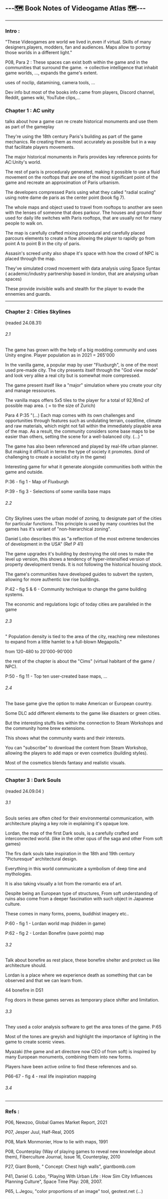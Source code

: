 ## ---🗺️ Book Notes of Videogame Atlas 🗺️---
---

### Intro :

"These Videogames are world we lived in,even if virtual.
Skills of many designers,players, modders, fan and audiences.
Maps allow to portray those worlds in a different light."

P08, Para 2 : These spaces can exist both within the game and in the communities that surround the game. 
-> collective intelligence that inhabit game worlds, ..., expands the game's extent.

uses of noclip, datamining, camera tools, ... 

Dev info but most of the books info came from players, Discord channel, Reddit, games wiki, YouTube clips,...


### Chapter 1 : AC unity

talks about how a game can re create historical monuments and use them as part of the gameplay

They're using the 18th century Paris's building as part of the game mechanics. Re creating them as most accurately as possible but in a way that facilitate players movements.

The major historical monuments in Paris provides key reference points for AC:Unity's world.

The rest of paris is proceduraly generated, making it possible to use a fluid movement on the rooftops that are one of the most significant point of the game and recreate an approximation of Paris urbanism. 

The developers compressed Paris using what they called "radial scaling" using notre dame de paris as the center point (book fig 7).

The whole maps and object used to travel from rooftops to another are seen with the lenses of someone that does parkour. The houses and ground floor used for daily life switches with Paris rooftops, that are usually not for many people to walk on.

The map is carefully crafted mixing procedural and carefully placed parcours elements to create a flow allowing the player to rapidly go from point A to point B in the city of paris.

Assasin's screed unity also shape it's space with how the crowd of NPC is placed through the map.

They've simulated crowd movement with data analysis using Space Syntax ( academic/industry partnership based in london, that are analysing urban spaces)

These provide invisible walls and stealth for the player to evade the ennemies and guards.

---

### Chapter 2 : Cities Skylines

(readed 24.08.31)

###### 2.1

The game has grown with the help of a big modding community and uses Unity engine.
Player population as in 2021 = 265'000

In the vanilla game, a popular map by user "Fluxburgh", is one of the most used pre-made city.
The city presents itself through the "God view mode" and look very alike a real city but is somewhat more compressed.

The game present itself like a "major" simulation where you create your city and manage ressources.

The vanilla maps offers 5x5 tiles to the player for a total of 92,16m2 of possible map area.
( = to the size of Zurich)

Para 4 P:35 "(...) Each map comes with its own challenges and opportunities through features such as undulating terrain, coastline, climate and raw materials, which might not fall within the immediately playable area of the map. As a result, the community considers some base maps to be easier than others, setting the scene for a well-balanced city. (...)  "

The game has also been referenced and played by real-life urban planner.
But making it difficult in terms the type of society it promotes.
(kind of challenging to create a socialist city in the game)

Interesting game for what it generate alongside communities both within the game and outside.

P:36 - fig 1 - Map of Fluxburgh

P:39 - fig 3 - Selections of some vanilla base maps

###### 2.2

City Skylines uses the urban model of zoning, to designate part of the cities for particular functions. This principle is used by many countries but the games has it's variant of "non-hierarchical zoning". 

Daniel Lobo describes this as "a reflection of the most extreme tendencies of development in the USA" (Ref P 41)

The game upgrades it's building by destroying the old ones to make the level up version, this shows a tendency of hyper-intensified version of property development trends. It is not following the historical housing stock.

The game's communities have developed guides to subvert the system, allowing for more authentic low rise buildings. 

P:42 - fig 5 & 6 - Community technique to change the game building systems.

The economic and regulations logic of today cities are paralleled in the game 

###### 2.3

" Population density is tied to the area of the city, reaching new milestones to expand from a little hamlet to a full-blown Megapolis."

from 120-480 to 20'000-90'000

the rest of the chapter is about the "Cims" (virtual habitant of the game / NPC).

P:50 - fig 11 - Top ten user-created base maps, ...

###### 2.4

The base game give the option to make American or European country.

Some DLC add different elements to the game like disasters or green cities.

But the interesting stuffs lies within the connection to Steam Workshops and the community  home brew extensions.

This shows what the community wants and their interests.

You can "subscribe" to download the content from Steam Workshop, allowing the players to add maps or even cosmetics (building styles).

Most of the cosmetics blends fantasy and realistic visuals.

---

### Chapter 3 : Dark Souls

(readed 24.09.04 )

###### 3.1

Souls series are often cited for their environmental communication, with architecture playing a key role in explaining it's opaque lore.

Lordan, the map of the first Dark souls, is a carefully crafted and interconnected world.
(like in the other opus of the saga and other From soft games)

The firs dark souls take inspiration in the 18th and 19th century "Picturesque" architectural design.

Everything in this world communicate a symbolism of deep time and mythologies.

It is also taking visually a lot from the romantic era of art.

Despite being an European type of structures, From soft understanding of ruins also come from a deeper fascination with such object in Japanese culture.

These comes in many forms, poems, buddhist imagery etc..

P:60 - fig 1 - Lordan world map (hidden in game)

P:62 - fig 2 - Lordan Bonefire (save points) map

###### 3.2 

Talk about bonefire as rest place, these bonefire shelter and protect us like architecture should.

Lordan is a place where we experience death as something that can be observed and that we can learn from.

44 bonefire in DS1

Fog doors in these games serves as temporary place shifter and limitation.

###### 3.3

They used a color analysis software to get the area tones of the game. P:65

Most of the tones are greyish and highlight the importance of lighting in the game to create scenic views.

Myazaki (the game and art directore now CEO of from soft) is inspired by many European monuments, combining them into new forms. 

Players have been active online to find these references and so.

P66-67 - fig 4 - real life inspiration mapping

###### 3.4



---

### Refs :

P06, Newzoo, Global Games Market Report, 2021

P07, Jesper Juul, Half-Real, 2005

P08, Mark Monmonier, How to lie with maps, 1991

P08, Counterplay (Way of playing games to reveal new knowledge about them), Fiberculture Journal, Issue 16, Counterplay, 2010

P27, Giant Bomb, " Concept: Chest high walls", giantbomb.com

P41, Daniel G. Lobo, "Playing With Urban Life : How Sim City Influences Planning Culture", Space Time Play: 208, 2007.

P65, L.Jegou, "color proportions of an image" tool, geotest.net (...)
